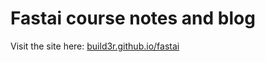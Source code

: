 # Fastai course notes and blog

Visit the site here: [build3r.github.io/fastai](https://build3r.github.io/fastai)


